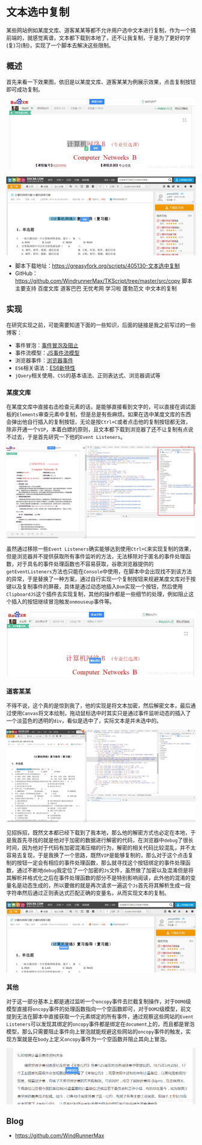 # 文本选中复制
某些网站例如某度文库、道客某某等都不允许用户选中文本进行复制，作为一个搞前端的，就感觉离谱，文本都下载到本地了，还不让我复制，于是为了更好的学(复)习(制)，实现了一个脚本去解决这些限制。  

## 概述
首先来看一下效果图，依旧是以某度文库、道客某某为例展示效果，点击复制按钮即可成功复制。

![](screenshots/2023-04-14-20-26-39.jpg)

![](screenshots/2023-04-14-20-26-46.jpg)

- 脚本下载地址：<https://greasyfork.org/scripts/405130-文本选中复制>
- GitHub：<https://github.com/WindrunnerMax/TKScript/tree/master/src/copy>
脚本主要支持 百度文库 道客巴巴 无忧考网 学习啦 蓬勃范文 中文本的复制

## 实现
在研究实现之前，可能需要知道下面的一些知识，后面的链接是我之前写过的一些博客：
* 事件冒泡：[事件冒泡及阻止](https://github.com/WindrunnerMax/EveryDay/blob/master/JavaScript/事件冒泡及阻止.md)
* 事件流模型：[JS事件流模型](https://github.com/WindrunnerMax/EveryDay/blob/master/JavaScript/JS事件流模型.md)
* 浏览器事件：[浏览器事件](https://github.com/WindrunnerMax/EveryDay/blob/master/Browser/浏览器事件.md)
* `ES6`相关语法：[ES6新特性](https://github.com/WindrunnerMax/EveryDay/blob/master/JavaScript/ES6新特性.md)
* `jQuery`相关使用、`CSS`的基本语法、正则表达式、浏览器调试等

### 某度文库
在某度文库中直接右击检查元素的话，是能够直接看到文字的，可以直接在调试面板的`Elements`审查元素中复制，但是总是有些麻烦。如果在选中某度文库的东西会弹出他自行插入的复制按钮，无论是按`Ctrl+C`或者点击他的复制按钮都无效，除非开通一个`VIP`，本着白嫖的原则，且文本都下载到浏览器了还不让复制有点说不过去，于是首先研究一下他的`Event Listeners`。

![](screenshots/2023-04-14-20-27-04.jpg)

虽然通过移除一些`Event Listeners`确实能够达到使用`Ctrl+C`来实现复制的效果，但是浏览器并不提供获取所有事件监听的方法，无法移除对于匿名的事件处理函数，对于具名的事件处理函数也不容易获取，谷歌浏览器提供的`getEventListeners`方法也只能在`Console`中使用，在脚本中会出现找不到该方法的异常，于是替换了一种方案，通过自行实现一个复制按钮来规避某度文库对于按键以及复制事件的屏蔽，具体是通过动态地插入`Dom`实现一个按钮，然后使用`ClipboardJS`这个插件去实现复制，其他的操作都是一些细节的处理，例如阻止这个插入的按钮继续冒泡触发`onmouseup`事件等。

![](screenshots/2023-04-14-20-27-18.jpg)

### 道客某某
不得不说，这个真的是惊到我了，他的实现是将文本加密，然后解密文本，最后通过使用`Canvas`将文本绘制，拖动鼠标选中时其实只是通过事件监听动态的插入了一个淡蓝色的透明的`div`，看似是选中了，实际文本是并未选中的。

![](screenshots/2023-04-14-20-28-17.jpg)

见招拆招，既然文本都已经下载到了我本地，那么他的解密方式也必定在本地，于是我首先寻找的就是他对于加密的数据进行解密的代码，在浏览器中`debug`了很长时间，因为他对于代码有加密混淆压缩的行为，解密的相关代码比较混乱，并不太容易去复现，于是我换了一个思路，既然`VIP`是能够复制的，那么对于这个点击复制的按钮一定会有相应的事件处理函数，那么就寻找这个按钮绑定的事件处理函数，通过不断地`debug`我定位了一个加密的`Js`文件，虽然做了加密以及混淆但是将其解析并格式化之后在事件处理函数的部分不是特别影响阅读，此外他的混淆的变量名是动态生成的，所以要做的就是再次请求一遍这个`Js`首先将其解析生成一段字符串然后通过正则表达式匹配正确的变量名，从而实现文本的复制。

![](screenshots/2023-04-14-20-28-25.jpg)

### 其他
对于这一部分基本上都是通过监听一个`oncopy`事件去拦截复制操作，对于`DOM0`级模型直接将`oncopy`事件的处理函数指向一个空函数即可，对于`DOM2`级模型，前文提到无法在脚本中直接获取一个元素绑定的所有事件，通过观察这些网站的`Event Listeners`可以发现其绑定的`oncopy`事件都是绑定在`document`上的，而且都是冒泡模型，那么只需要阻止事件向上冒泡就能规避这些网站的`oncopy`事件的触发，实现方案就是在`body`上定义`oncopy`事件为一个空函数并阻止其向上冒泡。

![](screenshots/2023-04-14-20-28-31.png)

## Blog

- <https://github.com/WindRunnerMax>

